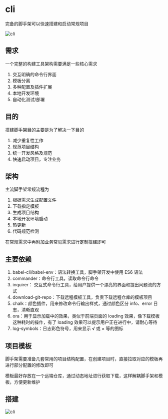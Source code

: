 # cli

完备的脚手架可以快速搭建和启动常规项目

![cli](../assets/images/cli_structure.png.png)

## 需求

一个完整的构建工具架构需要满足一些核心需求

1. 交互明确的命令行界面
2. 模板分离
3. 多种配置及插件扩展
4. 本地开发环境
5. 自动化测试/部署

## 目的

搭建脚手架目的主要是为了解决一下目的

1. 减少重复性工作
2. 规范项目结构
3. 统一开发风格及规范
4. 快速启动项目，专注业务

## 架构

主流脚手架常规流程为

1. 根据需求生成配置文件
2. 下载指定模板
3. 生成项目结构
4. 本地开发环境启动
5. 热更新
6. 代码规范检测

在常规需求中再附加业务常见需求进行定制搭建即可

## 主要依赖

1. babel-cli/babel-env：语法转换工具，脚手架开发中使用 ES6 语法
2. commander：命令行工具，读取命令行命令
3. inquirer： 交互式命令行工具，给用户提供一个漂亮的界面和提出问题流的方式
4. download-git-repo：下载远程模板工具，负责下载远程仓库的模板项目
5. chalk：颜色插件，用来修改命令行输出样式，通过颜色区分 info、error 日志，清晰直观
6. ora：用于显示加载中的效果，类似于前端页面的 loading 效果，像下载模板这种耗时的操作，有了 loading 效果可以提示用户正在进行中，请耐心等待
7. log-symbols：日志彩色符号，用来显示 √ 或 × 等的图标

## 项目模板

脚手架需要准备几套常用的项目结构配置，在创建项目时，直接拉取对应的模板再进行部分配置的修改即可

模板最好存放在一个远端仓库，通过动态地址进行获取下载，这样解耦脚手架和模板，方便更新维护

## 搭建
![cli](../assets/images/cli_flow.png.png)


